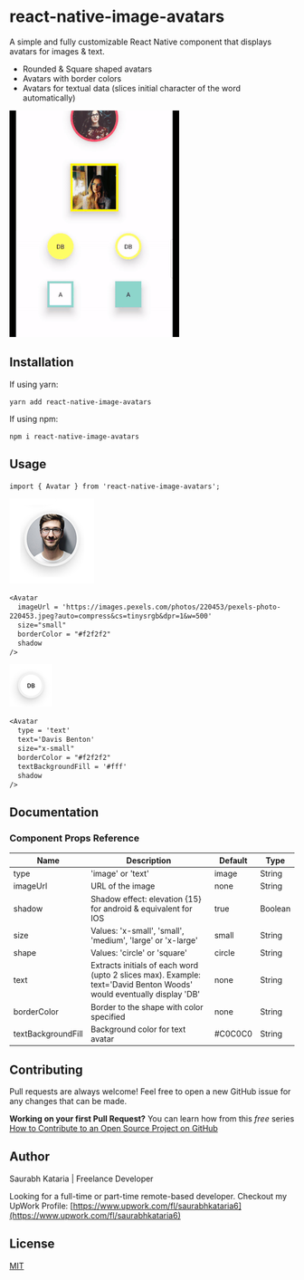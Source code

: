 # react-native-image-avatars

A simple and fully customizable React Native component that displays avatars for images & text. 

* Rounded & Square shaped avatars
* Avatars with border colors
* Avatars for textual data (slices initial character of the word automatically)

![](assets/react-native-image-avatars_1.gif)

## Installation

If using yarn:

```
yarn add react-native-image-avatars
```

If using npm:

```
npm i react-native-image-avatars
```

## Usage

```
import { Avatar } from 'react-native-image-avatars';
```

![Text Avatar:](assets/react-native-image-avatars-img_avatar_2.png)
```
<Avatar
  imageUrl = 'https://images.pexels.com/photos/220453/pexels-photo-220453.jpeg?auto=compress&cs=tinysrgb&dpr=1&w=500'
  size="small"
  borderColor = "#f2f2f2"
  shadow
/>
``` 

![Text Avatar:](assets/react-native-image-avatars-text_avatar_1.png)
```
<Avatar
  type = 'text'
  text='Davis Benton'
  size="x-small"
  borderColor = "#f2f2f2"
  textBackgroundFill = '#fff'
  shadow
/>
``` 
## Documentation

### Component Props Reference


| Name                      | Description                              | Default     | Type   |
|---------------------------|------------------------------------------|-------------|--------|
| type                      | 'image' or 'text'  | image           | String |
| imageUrl               | URL of the image      | none       | String |
| shadow | Shadow effect: elevation {15} for android & equivalent for IOS | true     | Boolean |
| size | Values: 'x-small', 'small', 'medium', 'large' or 'x-large' |   small   | String |
| shape | Values: 'circle' or 'square' |   circle   | String |
| text | Extracts initials of each word (upto 2 slices max). Example: text='David Benton Woods' would eventually display 'DB' |   none   | String |
| borderColor | Border to the shape with color specified |   none   | String |
| textBackgroundFill | Background color for text avatar  |   #C0C0C0   | String |


## Contributing
Pull requests are always welcome! Feel free to open a new GitHub issue for any changes that can be made.

**Working on your first Pull Request?** You can learn how from this *free* series [How to Contribute to an Open Source Project on GitHub](https://egghead.io/series/how-to-contribute-to-an-open-source-project-on-github)

## Author
Saurabh Kataria | Freelance Developer

Looking for a full-time or part-time remote-based developer. 
Checkout my UpWork Profile:
[https://www.upwork.com/fl/saurabhkataria6](https://www.upwork.com/fl/saurabhkataria6)

## License
[MIT](./LICENSE)